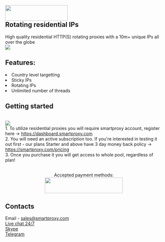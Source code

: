 ## <img src="https://smartproxy.com/wp-content/themes/smartproxy/images/smartproxy-logo.svg" alt="" width="200" height="50"> <br>Rotating residential IPs

High quality residential HTTP(S) rotating proxies with a 10m+ unique IPs all over the globe
<br><img src="https://smartproxy.com/wp-content/uploads/2019/04/How-Smartproxy-Proxy-network-Works.svg">

## Features:
<li>Country level targetting
<li>Sticky IPs
<li>Rotating IPs
<li>Unlimited number of threads

## Getting started
<br><img src="https://smartproxy.com/wp-content/uploads/2019/04/How-to-buy-Smartproxy-plans-now.svg">
<br> 1. To utilize residential proxies you will require smartproxy account, register here -> https://dashboard.smartproxy.com
<br> 2. You will need an active subscription too. If you're interested in testing it out first - our plans Starter and above have 3 day money back policy -> https://smartproxy.com/pricing
<br> 3. Once you purchase it you will get access to whole pool, regardless of plan!
<br><br><center>Accepted payment methods:
<br><img src="https://smartproxy.com/wp-content/uploads/2018/09/payment-methods-smartproxy-residential-rotating-proxies.svg" alt="" width="250" height="50"></center>

## Contacts
Email - sales@smartproxy.com
<br><a href="https://smartproxy.com">Live chat 24/7</a>
<br><a href="https://join.skype.com/invite/bZDHw4NZg2G9">Skype</a>
<br><a href="https://t.me/smartproxy_com">Telegram</a>

